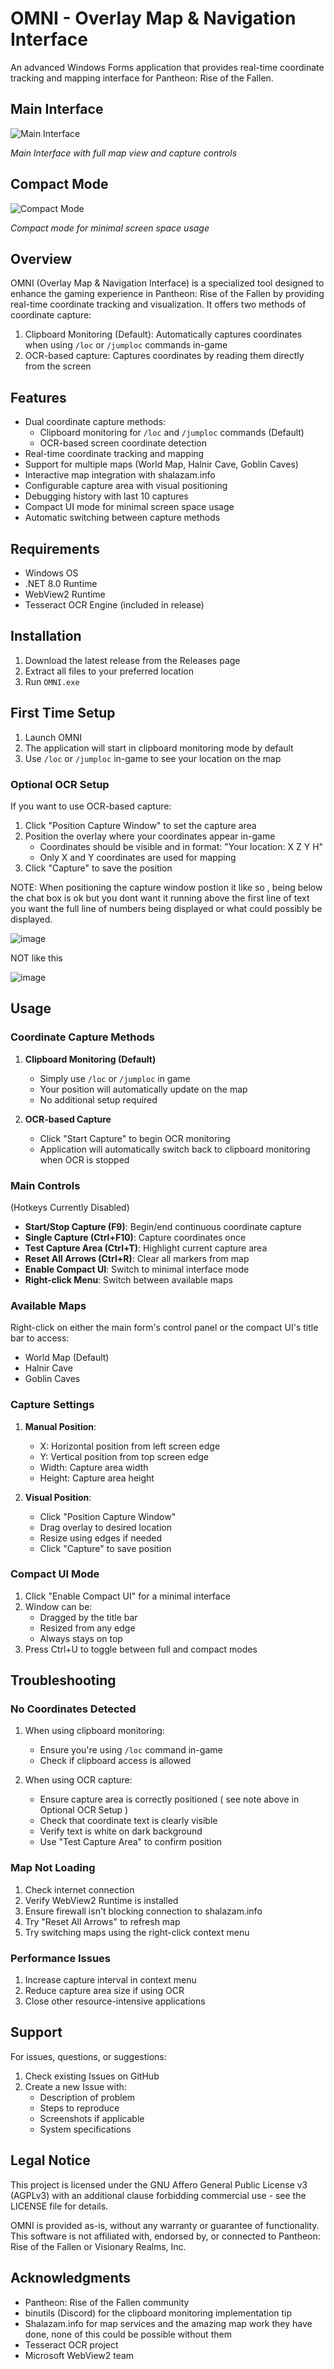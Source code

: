 # OMNI - Overlay Map & Navigation Interface

An advanced Windows Forms application that provides real-time coordinate tracking and mapping interface for Pantheon: Rise of the Fallen.

## Main Interface

![Main Interface](https://raw.githubusercontent.com/Simplistik78/OMNI/master/Images/mainform.png)

*Main Interface with full map view and capture controls*

## Compact Mode

![Compact Mode](https://raw.githubusercontent.com/Simplistik78/OMNI/master/Images/compact.png)

*Compact mode for minimal screen space usage*

## Overview

OMNI (Overlay Map & Navigation Interface) is a specialized tool designed to enhance the gaming experience in Pantheon: Rise of the Fallen by providing real-time coordinate tracking and visualization. It offers two methods of coordinate capture:

1. Clipboard Monitoring (Default): Automatically captures coordinates when using `/loc` or `/jumploc` commands in-game
2. OCR-based capture: Captures coordinates by reading them directly from the screen

## Features

- Dual coordinate capture methods:
  - Clipboard monitoring for `/loc` and `/jumploc` commands (Default)
  - OCR-based screen coordinate detection
- Real-time coordinate tracking and mapping
- Support for multiple maps (World Map, Halnir Cave, Goblin Caves)
- Interactive map integration with shalazam.info
- Configurable capture area with visual positioning
- Debugging history with last 10 captures
- Compact UI mode for minimal screen space usage
- Automatic switching between capture methods

## Requirements

- Windows OS
- .NET 8.0 Runtime
- WebView2 Runtime
- Tesseract OCR Engine (included in release)

## Installation

1. Download the latest release from the Releases page
2. Extract all files to your preferred location
3. Run `OMNI.exe`

## First Time Setup

1. Launch OMNI
2. The application will start in clipboard monitoring mode by default
3. Use `/loc` or `/jumploc` in-game to see your location on the map

### Optional OCR Setup

If you want to use OCR-based capture:

1. Click "Position Capture Window" to set the capture area
2. Position the overlay where your coordinates appear in-game
   - Coordinates should be visible and in format: "Your location: X Z Y H"
   - Only X and Y coordinates are used for mapping
3. Click "Capture" to save the position

NOTE: When positioning the capture window postion it like so , being below the chat box is ok but you dont want it running above the first line of text you want the full line of numbers being displayed or what could possibly be displayed.

![image](https://github.com/user-attachments/assets/198546bb-dcd5-41a6-8981-be88a3e954e2)

NOT like this 

![image](https://github.com/user-attachments/assets/c4663063-5e85-47f1-8603-ddb5f8d1a8df)


## Usage

### Coordinate Capture Methods

1. **Clipboard Monitoring (Default)**
   - Simply use `/loc` or `/jumploc` in game
   - Your position will automatically update on the map
   - No additional setup required

2. **OCR-based Capture**
   - Click "Start Capture" to begin OCR monitoring
   - Application will automatically switch back to clipboard monitoring when OCR is stopped

### Main Controls
(Hotkeys Currently Disabled)
- **Start/Stop Capture (F9)**: Begin/end continuous coordinate capture
- **Single Capture (Ctrl+F10)**: Capture coordinates once
- **Test Capture Area (Ctrl+T)**: Highlight current capture area
- **Reset All Arrows (Ctrl+R)**: Clear all markers from map
- **Enable Compact UI**: Switch to minimal interface mode
- **Right-click Menu**: Switch between available maps

### Available Maps
Right-click on either the main form's control panel or the compact UI's title bar to access:
- World Map (Default)
- Halnir Cave
- Goblin Caves

### Capture Settings

1. **Manual Position**:
   - X: Horizontal position from left screen edge
   - Y: Vertical position from top screen edge
   - Width: Capture area width
   - Height: Capture area height

2. **Visual Position**:
   - Click "Position Capture Window"
   - Drag overlay to desired location
   - Resize using edges if needed
   - Click "Capture" to save position

### Compact UI Mode

1. Click "Enable Compact UI" for a minimal interface
2. Window can be:
   - Dragged by the title bar
   - Resized from any edge
   - Always stays on top
3. Press Ctrl+U to toggle between full and compact modes

## Troubleshooting

### No Coordinates Detected

1. When using clipboard monitoring:
   - Ensure you're using `/loc` command in-game
   - Check if clipboard access is allowed

2. When using OCR capture:
   - Ensure capture area is correctly positioned ( see note above in Optional OCR Setup )
   - Check that coordinate text is clearly visible
   - Verify text is white on dark background
   - Use "Test Capture Area" to confirm position

### Map Not Loading

1. Check internet connection
2. Verify WebView2 Runtime is installed
3. Ensure firewall isn't blocking connection to shalazam.info
4. Try "Reset All Arrows" to refresh map
5. Try switching maps using the right-click context menu

### Performance Issues

1. Increase capture interval in context menu
2. Reduce capture area size if using OCR
3. Close other resource-intensive applications

## Support

For issues, questions, or suggestions:
1. Check existing Issues on GitHub
2. Create a new Issue with:
   - Description of problem
   - Steps to reproduce
   - Screenshots if applicable
   - System specifications

## Legal Notice

This project is licensed under the GNU Affero General Public License v3 (AGPLv3) with an additional clause forbidding commercial use - see the LICENSE file for details.

OMNI is provided as-is, without any warranty or guarantee of functionality. This software is not affiliated with, endorsed by, or connected to Pantheon: Rise of the Fallen or Visionary Realms, Inc.

## Acknowledgments

- Pantheon: Rise of the Fallen community
- binutils (Discord) for the clipboard monitoring implementation tip
- Shalazam.info for map services and the amazing map work they have done, none of this could be possible without them
- Tesseract OCR project
- Microsoft WebView2 team
